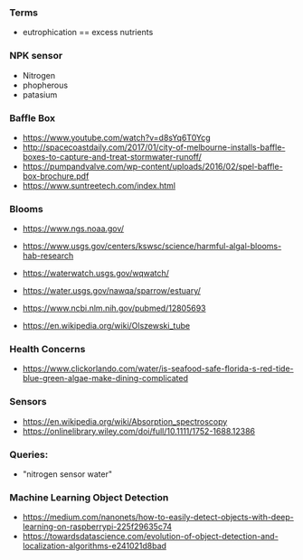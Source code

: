 ### Terms
+ eutrophication == excess nutrients

### NPK sensor
 
+ Nitrogen
+ phopherous
+ patasium

### Baffle Box
+ https://www.youtube.com/watch?v=d8sYq6T0Ycg
+ http://spacecoastdaily.com/2017/01/city-of-melbourne-installs-baffle-boxes-to-capture-and-treat-stormwater-runoff/
+ https://pumpandvalve.com/wp-content/uploads/2016/02/spel-baffle-box-brochure.pdf
+ https://www.suntreetech.com/index.html

### Blooms
+ https://www.ngs.noaa.gov/
+ https://www.usgs.gov/centers/kswsc/science/harmful-algal-blooms-hab-research

+ https://waterwatch.usgs.gov/wqwatch/
+ https://water.usgs.gov/nawqa/sparrow/estuary/
+ https://www.ncbi.nlm.nih.gov/pubmed/12805693

+ https://en.wikipedia.org/wiki/Olszewski_tube

### Health Concerns
+ https://www.clickorlando.com/water/is-seafood-safe-florida-s-red-tide-blue-green-algae-make-dining-complicated

### Sensors
+ https://en.wikipedia.org/wiki/Absorption_spectroscopy
+ https://onlinelibrary.wiley.com/doi/full/10.1111/1752-1688.12386

### Queries:
+ "nitrogen sensor water"

### Machine Learning Object Detection
+ https://medium.com/nanonets/how-to-easily-detect-objects-with-deep-learning-on-raspberrypi-225f29635c74
+ https://towardsdatascience.com/evolution-of-object-detection-and-localization-algorithms-e241021d8bad